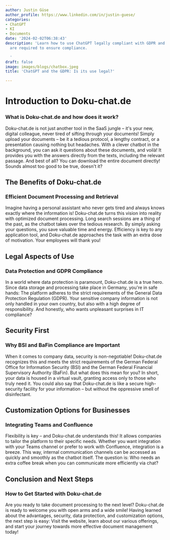 ```yaml
---
author: Justin Güse
author_profile: https://www.linkedin.com/in/justin-guese/
categories:
- ChatGPT
- KI
- Documents
date: '2024-02-02T06:38:43'
description: 'Learn how to use ChatGPT legally compliant with GDPR and what measures
  are required to ensure compliance.

  '
draft: false
image: images/blogs/chatbox.jpeg
title: 'ChatGPT and the GDPR: Is its use legal?'

---
```

# Introduction to Doku-chat.de

### What is Doku-chat.de and how does it work?

Doku-chat.de is not just another tool in the SaaS jungle – it's your new, digital colleague, never tired of sifting through your documents! Simply upload your documents – be it a tedious protocol, a lengthy contract, or a presentation causing nothing but headaches. With a clever chatbot in the background, you can ask it questions about these documents, and voilà! It provides you with the answers directly from the texts, including the relevant passage. And best of all? You can download the entire document directly! Sounds almost too good to be true, doesn't it?

## The Benefits of Doku-chat.de

### Efficient Document Processing and Retrieval

Imagine having a personal assistant who never gets tired and always knows exactly where the information is! Doku-chat.de turns this vision into reality with optimized document processing. Long search sessions are a thing of the past, as the chatbot takes over the tedious research. By simply asking your questions, you save valuable time and energy. Efficiency is key to any application tool, and Doku-chat.de approaches the task with an extra dose of motivation. Your employees will thank you!

## Legal Aspects of Use

### Data Protection and GDPR Compliance

In a world where data protection is paramount, Doku-chat.de is a true hero.  Since data storage and processing take place in Germany, you're in safe hands: The platform adheres to the strict requirements of the General Data Protection Regulation (GDPR). Your sensitive company information is not only handled in your own country, but also with a high degree of responsibility. And honestly, who wants unpleasant surprises in IT compliance?

## Security First

### Why BSI and BaFin Compliance are Important

When it comes to company data, security is non-negotiable! Doku-chat.de recognizes this and meets the strict requirements of the German Federal Office for Information Security (BSI) and the German Federal Financial Supervisory Authority (BaFin). But what does this mean for you? In short, your data is housed in a virtual vault, granting access only to those who truly need it. You could also say that Doku-chat.de is like a secure high-security facility for your information – but without the oppressive smell of disinfectant.

## Customization Options for Businesses

### Integrating Teams and Confluence

Flexibility is key – and Doku-chat.de understands this! It allows companies to tailor the platform to their specific needs. Whether you want integration with your Teams channel or prefer to work with Confluence, integration is a breeze. This way, internal communication channels can be accessed as quickly and smoothly as the chatbot itself. The question is: Who needs an extra coffee break when you can communicate more efficiently via chat?

## Conclusion and Next Steps

### How to Get Started with Doku-chat.de

Are you ready to take document processing to the next level? Doku-chat.de is ready to welcome you with open arms and a wide smile! Having learned about the advantages, security, data protection, and customization options, the next step is easy: Visit the website, learn about our various offerings, and start your journey towards more effective document management today!
